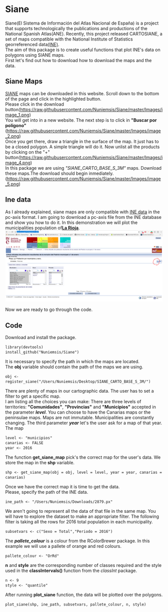# Siane

Siane(El Sistema de Información del Atlas Nacional de España) is a project that supports technologically the publications and productions of the National Spanish Atlas(ANE). Recently, this project released CARTOSIANE, a set of maps compatible with the National Institute of Statistics georreferenced data[(INE)](http://www.ine.es/).  
The aim of this package is to create useful functions that plot INE's data on polygons using SIANE maps.  
First let's find out how to download how to download the maps and the data.


## Siane Maps

[SIANE](http://centrodedescargas.cnig.es/CentroDescargas/catalogo.do?Serie=CAANE#selectedSerie) maps can be downloaded in this website. 
Scroll down to the bottom of the page and click in the highlighted button.  
Please click in the download button(https://raw.githubusercontent.com/Nuniemsis/Siane/master/Images/image_1.png)  
You will get into in a new website. The next step is to click in __"Buscar por polígono"__(https://raw.githubusercontent.com/Nuniemsis/Siane/master/Images/image_2.png)  
Once you get there, draw a triangle in the surface of the map. It just has to be a closed polygon. A simple triangle will do it.
Now unlist all the products by clicking on the  "+" button(https://raw.githubusercontent.com/Nuniemsis/Siane/master/Images/image_4.png)  
In this package we are using *"SIANE_CARTO_BASE_S_3M"* maps. Download these maps.The download should begin inmediately.(https://raw.githubusercontent.com/Nuniemsis/Siane/master/Images/image_5.png)  


## Ine data

As I already explained, siane maps are only compatible with [INE data](http://www.ine.es/) in the pc-axis format. I am going to download a pc-axis file from the INE database and show you how to do it.
In this demonstration we will plot the municipalities population of[__La Rioja__](http://www.ine.es/jaxiT3/Tabla.htm?t=2879).   
![Click in the button in the right side of the webpage and choose Pc-Axis format.](https://raw.githubusercontent.com/Nuniemsis/Siane/master/Images/image_6.png)  

Now we are ready to go through the code.

## Code 

Download and install the package.

```
library(devtools)  
install_github("Nuniemsis/Siane")
```
It is necessary to specify the path in which the maps are located.   
The __obj__ variable should contain the path of the maps we are using. 
```
obj <- register_siane("/Users/Nuniemsis/Desktop/SIANE_CARTO_BASE_S_3M/")
```

There are plenty of maps in our cartographic data. The user has to set a filter to get a specific map.  
I am listing all the choices you can make:
There are three levels of territories: __"Comunidades"__, __"Provincias"__ and __"Municipios"__ accepted in the parameter *__level__*.
You can choose to have the Canarias maps or the peninsulae maps.
Maps are not immutable. Municipalities are constantly changing. The third parameter *__year__* let's the user ask for a map of that year.
The map

```
level <- "municipios"
canarias <- FALSE
year <- 2016
```

The function __get_siane_map__ pick's the correct map for the user's data.
We store the map in the __shp__ variable.
```
shp <- get_siane_map(obj = obj, level = level, year = year, canarias = canarias)
```

Once we have the correct map it is time to get the data.  
Please, specify the path of the INE data. 

```
ine_path <- "/Users/Nuniemsis/Downloads/2879.px"
```

We aren't going to represent all the data of that file in the same map.
You will have to explore the dataset to make an appropriate filter. The following filter is taking all the rows for 2016 total population in each municipality.

```
subsetvars <- c("Sexo = Total","Periodo = 2016")
```

The *__pallete_colour__* is a colour from the RColorBrewer package. In this example we will use a pallete of orange and red colours.

```
pallete_colour <- "OrRd"
```

__n__ and __style__ are the corresponding number of classes required and the style used in the __classIntervals()__ function from the *classInt* package.

```
n <- 9 
style <- "quantile"
```

After running __plot_siane__ function, the data will be plotted over the polygons. 

```
plot_siane(shp, ine_path, subsetvars, pallete_colour, n, style)
```






